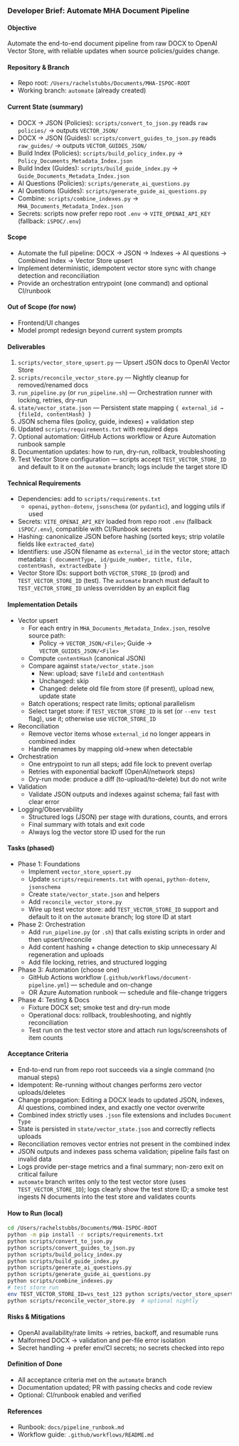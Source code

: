 ### Developer Brief: Automate MHA Document Pipeline

#### Objective
Automate the end-to-end document pipeline from raw DOCX to OpenAI Vector Store, with reliable updates when source policies/guides change.

#### Repository & Branch
- Repo root: `/Users/rachelstubbs/Documents/MHA-ISPOC-ROOT`
- Working branch: `automate` (already created)

#### Current State (summary)
- DOCX → JSON (Policies): `scripts/convert_to_json.py` reads `raw policies/` → outputs `VECTOR_JSON/`
- DOCX → JSON (Guides): `scripts/convert_guides_to_json.py` reads `raw_guides/` → outputs `VECTOR_GUIDES_JSON/`
- Build Index (Policies): `scripts/build_policy_index.py` → `Policy_Documents_Metadata_Index.json`
- Build Index (Guides): `scripts/build_guide_index.py` → `Guide_Documents_Metadata_Index.json`
- AI Questions (Policies): `scripts/generate_ai_questions.py`
- AI Questions (Guides): `scripts/generate_guide_ai_questions.py`
- Combine: `scripts/combine_indexes.py` → `MHA_Documents_Metadata_Index.json`
- Secrets: scripts now prefer repo root `.env` → `VITE_OPENAI_API_KEY` (fallback: `iSPOC/.env`)

#### Scope
- Automate the full pipeline: DOCX → JSON → Indexes → AI questions → Combined Index → Vector Store upsert
- Implement deterministic, idempotent vector store sync with change detection and reconciliation
- Provide an orchestration entrypoint (one command) and optional CI/runbook

#### Out of Scope (for now)
- Frontend/UI changes
- Model prompt redesign beyond current system prompts

#### Deliverables
1) `scripts/vector_store_upsert.py` — Upsert JSON docs to OpenAI Vector Store
2) `scripts/reconcile_vector_store.py` — Nightly cleanup for removed/renamed docs
3) `run_pipeline.py` (or `run_pipeline.sh`) — Orchestration runner with locking, retries, dry-run
4) `state/vector_state.json` — Persistent state mapping `{ external_id → {fileId, contentHash} }`
5) JSON schema files (policy, guide, indexes) + validation step
6) Updated `scripts/requirements.txt` with required deps
7) Optional automation: GitHub Actions workflow or Azure Automation runbook sample
8) Documentation updates: how to run, dry-run, rollback, troubleshooting
9) Test Vector Store configuration — scripts accept `TEST_VECTOR_STORE_ID` and default to it on the `automate` branch; logs include the target store ID

#### Technical Requirements
- Dependencies: add to `scripts/requirements.txt`
  - `openai`, `python-dotenv`, `jsonschema` (or `pydantic`), and logging utils if used
- Secrets: `VITE_OPENAI_API_KEY` loaded from repo root `.env` (fallback `iSPOC/.env`), compatible with CI/Runbook secrets
- Hashing: canonicalize JSON before hashing (sorted keys; strip volatile fields like `extracted_date`)
- Identifiers: use JSON filename as `external_id` in the vector store; attach metadata: `{ documentType, id/guide_number, title, file, contentHash, extractedDate }`
- Vector Store IDs: support both `VECTOR_STORE_ID` (prod) and `TEST_VECTOR_STORE_ID` (test). The `automate` branch must default to `TEST_VECTOR_STORE_ID` unless overridden by an explicit flag

#### Implementation Details
- Vector upsert
  - For each entry in `MHA_Documents_Metadata_Index.json`, resolve source path:
    - Policy → `VECTOR_JSON/<File>`; Guide → `VECTOR_GUIDES_JSON/<File>`
  - Compute `contentHash` (canonical JSON)
  - Compare against `state/vector_state.json`
    - New: upload; save `fileId` and `contentHash`
    - Unchanged: skip
    - Changed: delete old file from store (if present), upload new, update state
  - Batch operations; respect rate limits; optional parallelism
  - Select target store: if `TEST_VECTOR_STORE_ID` is set (or `--env test` flag), use it; otherwise use `VECTOR_STORE_ID`
- Reconciliation
  - Remove vector items whose `external_id` no longer appears in combined index
  - Handle renames by mapping old→new when detectable
- Orchestration
  - One entrypoint to run all steps; add file lock to prevent overlap
  - Retries with exponential backoff (OpenAI/network steps)
  - Dry-run mode: produce a diff (to-upload/to-delete) but do not write
- Validation
  - Validate JSON outputs and indexes against schema; fail fast with clear error
- Logging/Observability
  - Structured logs (JSON) per stage with durations, counts, and errors
  - Final summary with totals and exit code
  - Always log the vector store ID used for the run

#### Tasks (phased)
- Phase 1: Foundations
  - Implement `vector_store_upsert.py`
  - Update `scripts/requirements.txt` with `openai`, `python-dotenv`, `jsonschema`
  - Create `state/vector_state.json` and helpers
  - Add `reconcile_vector_store.py`
  - Wire up test vector store: add `TEST_VECTOR_STORE_ID` support and default to it on the `automate` branch; log store ID at start
- Phase 2: Orchestration
  - Add `run_pipeline.py` (or `.sh`) that calls existing scripts in order and then upsert/reconcile
  - Add content hashing + change detection to skip unnecessary AI regeneration and uploads
  - Add file locking, retries, and structured logging
- Phase 3: Automation (choose one)
  - GitHub Actions workflow (`.github/workflows/document-pipeline.yml`) — schedule and on-change
  - OR Azure Automation runbook — schedule and file-change triggers
- Phase 4: Testing & Docs
  - Fixture DOCX set; smoke test and dry-run mode
  - Operational docs: rollback, troubleshooting, and nightly reconciliation
  - Test run on the test vector store and attach run logs/screenshots of item counts

#### Acceptance Criteria
- End-to-end run from repo root succeeds via a single command (no manual steps)
- Idempotent: Re-running without changes performs zero vector uploads/deletes
- Change propagation: Editing a DOCX leads to updated JSON, indexes, AI questions, combined index, and exactly one vector overwrite
- Combined index strictly uses `.json` file extensions and includes `Document Type`
- State is persisted in `state/vector_state.json` and correctly reflects uploads
- Reconciliation removes vector entries not present in the combined index
- JSON outputs and indexes pass schema validation; pipeline fails fast on invalid data
- Logs provide per-stage metrics and a final summary; non-zero exit on critical failure
- `automate` branch writes only to the test vector store (uses `TEST_VECTOR_STORE_ID`); logs clearly show the test store ID; a smoke test ingests N documents into the test store and validates counts

#### How to Run (local)
```bash
cd /Users/rachelstubbs/Documents/MHA-ISPOC-ROOT
python -m pip install -r scripts/requirements.txt
python scripts/convert_to_json.py
python scripts/convert_guides_to_json.py
python scripts/build_policy_index.py
python scripts/build_guide_index.py
python scripts/generate_ai_questions.py
python scripts/generate_guide_ai_questions.py
python scripts/combine_indexes.py
# test store run
env TEST_VECTOR_STORE_ID=vs_test_123 python scripts/vector_store_upsert.py  # new
python scripts/reconcile_vector_store.py  # optional nightly
```

#### Risks & Mitigations
- OpenAI availability/rate limits → retries, backoff, and resumable runs
- Malformed DOCX → validation and per-file error isolation
- Secret handling → prefer env/CI secrets; no secrets checked into repo

#### Definition of Done
- All acceptance criteria met on the `automate` branch
- Documentation updated; PR with passing checks and code review
- Optional: CI/runbook enabled and verified

#### References
- Runbook: `docs/pipeline_runbook.md`
- Workflow guide: `.github/workflows/README.md`
